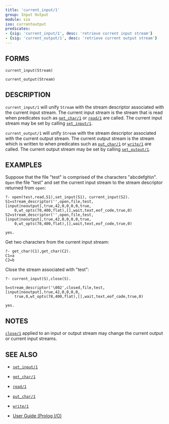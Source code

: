 ```yaml
---
title: 'current_input/1'
group: Input Output
module: sio
iso: currentoutput
predicates:
- {sig: 'current_input/1', desc: 'retrieve current input stream'}
- {sig: 'current_output/1', desc: 'retrieve current output stream'}
---
```


## FORMS
```
current_input(Stream)

current_output(Stream)
```
## DESCRIPTION

`current_input/1` will unify `Stream` with the stream descriptor associated with the current input stream. The current input stream is the stream that is read when predicates such as [`get_char/1`](get_char.html) or [`read/1`](read.html) are called. The current input stream may be set by calling [`set_input/1`](set_input.html).

`current_output/1` will unify `Stream` with the stream descriptor associated with the current output stream. The current output stream is the stream which is written to when predicates such as [`put_char/1`](put_char.html) or [`write/1`](write.html) are called. The current output stream may be set by calling [`set_output/1`](set_input.html).

## EXAMPLES

Suppose that the file &quot;test&quot; is comprised of the characters &quot;abcdefgh\n&quot;.  `Open` the file &quot;test&quot; and set the current input stream to the stream descriptor returned from `open`:

```
?- open(test,read,S1),set_input(S1), current_input(S2).
S1=stream_descriptor('',open,file,test,[input|nooutput],true,42,0,0,0,0,true,
    0,wt_opts(78,400,flat),[],wait,text,eof_code,true,0) 
S2=stream_descriptor('',open,file,test,[input|nooutput],true,42,0,0,0,0,true,
    0,wt_opts(78,400,flat),[],wait,text,eof_code,true,0) 

yes.
```
Get two characters from the current input stream:
```
?- get_char(C1),get_char(C2).
C1=a
C2=b
```
Close the stream associated with &quot;test&quot;:
```
?- current_input(S),close(S).

S=stream_descriptor('\002',closed,file,test,[input|nooutput],true,42,0,0,0,0,
    true,0,wt_opts(78,400,flat),[],wait,text,eof_code,true,0) 

yes.
```
## NOTES

[`close/1`](close.html) applied to an input or output stream  may change the current output or current input streams.

## SEE ALSO

- [`set_input/1`](set_input.html)
- [`get_char/1`](get_char.html)
- [`read/1`](read.html)
- [`put_char/1`](put_char.html)
- [`write/1`](write.html)

- [User Guide (Prolog I/O)](../guide/10-Prolog-I-O.html)
